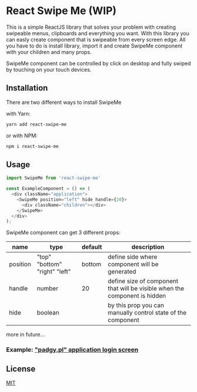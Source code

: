 # React Swipe Me (WIP)

This is a simple ReactJS library that solves your problem with creating swipeable menus, clipboards and everything you want. With this library you can easly create component that is swipeable from every screen edge. All you have to do is install library, import it and create SwipeMe component with your children and many props.

SwipeMe component can be controlled by click on desktop and fully swiped by touching on your touch devices.


## Installation

There are two different ways to install SwipeMe

with Yarn:

```bash
yarn add react-swipe-me
```

or with NPM:

```bash
npm i react-swipe-me
```

## Usage

```js
import SwipeMe from 'react-swipe-me'

const ExampleComponent = () => (
  <div className="application">
    <SwipeMe position="left" hide handle={20}>
      <div className="children"></div>
    </SwipeMe>
  </div>
);
```

SwipeMe component can get 3 different props:

| name     | type                          | default | description                                                                |
|----------|-------------------------------|---------|----------------------------------------------------------------------------|
| position | "top" "bottom" "right" "left" | bottom  | define side where component will be generated                              |
| handle   | number                        | 20      | define size of component that will be visible when the component is hidden |
| hide     | boolean                       |         | by this prop you can manually control state of the component               |

more in future...

### Example: ["padgy.pl" application login screen](http://app.padgy.pl)

## License
[MIT](https://choosealicense.com/licenses/mit/)
